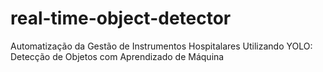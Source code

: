 # real-time-object-detector
Automatização da Gestão de Instrumentos Hospitalares Utilizando YOLO: Detecção de Objetos com Aprendizado de Máquina
